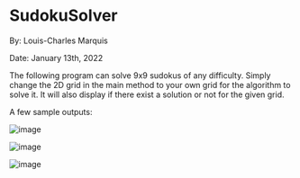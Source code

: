 # SudokuSolver
By: Louis-Charles Marquis

Date: January 13th, 2022

The following program can solve 9x9 sudokus of any difficulty. 
Simply change the 2D grid in the main method to your own grid for the algorithm to solve it.
It will also display if there exist a solution or not for the given grid.
    
A few sample outputs:

![image](https://user-images.githubusercontent.com/79820336/168314834-c02c399a-7f0e-45ef-8c6c-d0a23c43b3eb.png)

![image](https://user-images.githubusercontent.com/79820336/168316569-ac4c0a12-7dd9-41eb-ab41-0720854f7be1.png)

![image](https://user-images.githubusercontent.com/79820336/168315943-558a1505-28b4-47e5-985b-129fbd34ebda.png)

